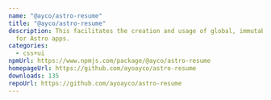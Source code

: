 ```yaml
---
name: "@ayco/astro-resume"
title: "@ayco/astro-resume"
description: This facilitates the creation and usage of global, immutable data
  for Astro apps.
categories:
  - css+ui
npmUrl: https://www.npmjs.com/package/@ayco/astro-resume
homepageUrl: https://github.com/ayoayco/astro-resume
downloads: 135
repoUrl: https://github.com/ayoayco/astro-resume
---
```

